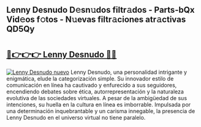 ## Lenny Desnudo D𝚎sn𝚞dos filtr𝚊dos - Parts-bQx Vid𝚎os f𝚘tos - N𝚞evas filtr𝚊ciones atr𝚊ctivas QD5Qy

# <h2><a href="http://mbcz2d4.tromn.icu/?c=Lenny+Desnudo">🔗👉👉👉 Lenny Desnudo 🔗🔗</a></h2>

[![Lenny Desnudo nuevo](https://i.imgur.com/pEAQMta.gif)](http://mbcz2d4.tromn.icu/?c=Lenny+Desnudo)
Lenny Desnudo, una personalidad intrigante y enigmática, elude la categorización simple. Su innovador estilo de comunicación en línea ha cautivado y enfurecido a sus seguidores, encendiendo debates sobre ética, autorrepresentación y la naturaleza evolutiva de las sociedades virtuales. A pesar de la ambigüedad de sus intenciones, su huella en la cultura en línea es imborrable. Impulsada por una determinación inquebrantable y un carisma innegable, la presencia de Lenny Desnudo en el universo virtual no tiene paralelo.
